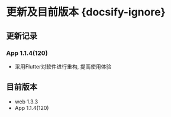 # 更新及目前版本 {docsify-ignore}

## 更新记录

### App 1.1.4(120)

- 采用Flutter对软件进行重构, 提高使用体验


## 目前版本

- web 1.3.3
- App 1.1.4(120)
